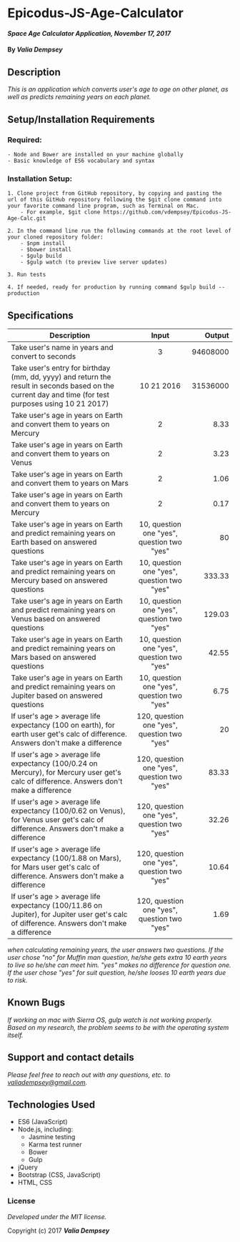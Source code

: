# Epicodus-JS-Age-Calculator

#### _Space Age Calculator Application, November 17, 2017_


#### By _**Valia Dempsey**_



## Description

_This is an application which converts user's age to age on other planet, as well as predicts remaining years on each planet._


## Setup/Installation Requirements

  ### Required:
    - Node and Bower are installed on your machine globally
    - Basic knowledge of ES6 vocabulary and syntax

  ### Installation Setup:
    1. Clone project from GitHub repository, by copying and pasting the url of this GitHub repository following the $git clone command into your favorite command line program, such as Terminal on Mac.  
        - For example, $git clone https://github.com/vdempsey/Epicodus-JS-Age-Calc.git

    2. In the command line run the following commands at the root level of your cloned repository folder:
        - $npm install
        - $bower install
        - $gulp build
        - $gulp watch (to preview live server updates)

    3. Run tests

    4. If needed, ready for production by running command $gulp build --production


## Specifications


| Description        | Input           | Output  |
| ------------- |:-------------:| -----:|
| Take user's name in years and convert to seconds      | 3 | 94608000 |
| Take user's entry for birthday (mm, dd, yyyy) and return the result in seconds based on the current day and time (for test purposes using 10 21 2017)    |  10 21 2016 |  31536000 |
| Take user's age in years on Earth and convert them to years on Mercury | 2     |    8.33 |
| Take user's age in years on Earth and convert them to years on Venus | 2     |    3.23 |
| Take user's age in years on Earth and convert them to years on Mars | 2     |    1.06 |
| Take user's age in years on Earth and convert them to years on Mercury | 2     |   0.17 |
| Take user's age in years on Earth and predict remaining years on Earth based on answered questions | 10, question one "yes", question two "yes"     |    80 |
| Take user's age in years on Earth and predict remaining years on Mercury based on answered questions | 10, question one "yes", question two "yes"     |    333.33 |
| Take user's age in years on Earth and predict remaining years on Venus based on answered questions | 10, question one "yes", question two "yes"     |    129.03 |
| Take user's age in years on Earth and predict remaining years on Mars based on answered questions | 10, question one "yes", question two "yes"     |    42.55 |
| Take user's age in years on Earth and predict remaining years on Jupiter based on answered questions | 10, question one "yes", question two "yes"     |    6.75 |
| If user's age > average life expectancy (100 on earth), for earth user get's calc of difference. Answers don't make a difference | 120, question one "yes", question two "yes"     |  20 |
| If user's age > average life expectancy (100/0.24 on Mercury), for Mercury user get's calc of difference. Answers don't make a difference | 120, question one "yes", question two "yes"     |  83.33 |
| If user's age > average life expectancy (100/0.62 on Venus), for Venus user get's calc of difference. Answers don't make a difference | 120, question one "yes", question two "yes"     |  32.26 |
| If user's age > average life expectancy (100/1.88 on Mars), for Mars user get's calc of difference. Answers don't make a difference | 120, question one "yes", question two "yes"     |  10.64 |
| If user's age > average life expectancy (100/11.86 on Jupiter), for Jupiter user get's calc of difference. Answers don't make a difference | 120, question one "yes", question two "yes"     |  1.69  |

_when calculating remaining years, the user answers two questions. If the user chose "no" for Muffin man question, he/she gets extra 10 earth years to live so he/she can meet him. "yes" makes no difference for question one. If the user chose "yes" for suit question, he/she looses 10 earth years due to risk._

## Known Bugs

_If working on mac with Sierra OS, gulp watch is not working properly. Based on my research, the problem seems to be with the operating system itself._


## Support and contact details

_Please feel free to reach out with any questions, etc. to valiadempsey@gmail.com._


## Technologies Used

* ES6 (JavaScript)
* Node.js, including:
  - Jasmine testing
  - Karma test runner
  - Bower
  - Gulp
* jQuery
* Bootstrap (CSS, JavaScript)
* HTML, CSS


### License

*Developed under the MIT license.*

Copyright (c) 2017 **_Valia Dempsey_**
